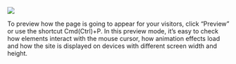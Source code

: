 ![](https://uploads.quarkly.io/landing/docs-interface-context-menu.png)

To preview how the page is going to appear for your visitors, click “Preview” or use the shortcut Cmd(Ctrl)+P. In this preview mode, it’s easy to check how elements interact with the mouse cursor, how animation effects load and how the site is displayed on devices with different screen width and height.